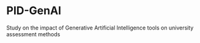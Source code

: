 # PID-GenAI
Study on the impact of Generative Artificial Intelligence tools on university assessment methods
